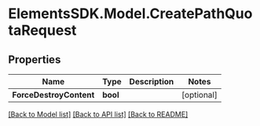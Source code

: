 # ElementsSDK.Model.CreatePathQuotaRequest

## Properties

Name | Type | Description | Notes
------------ | ------------- | ------------- | -------------
**ForceDestroyContent** | **bool** |  | [optional] 

[[Back to Model list]](../#documentation-for-models) [[Back to API list]](../#documentation-for-api-endpoints) [[Back to README]](../)

